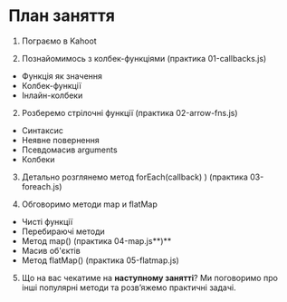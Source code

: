 # План заняття

1. Пограємо в Kahoot

2. Познайомимось з колбек-функціями (практика 01-callbacks.js)
- Функція як значення
- Колбек-функції
- Інлайн-колбеки

2. Розберемо стрілочні функції (практика 02-arrow-fns.js)
- Синтаксис
- Неявне повернення
- Псевдомасив arguments
- Колбеки

3. Детально розглянемо метод forEach(callback) ) (практика 03-foreach.js)

4. Обговоримо методи map и flatMap
- Чисті функції
- Перебираючі методи
- Метод map() (практика 04-map.js**)**
- Масив об'єктів
- Метод flatMap() (практика 05-flatmap.js)

5. Що на вас чекатиме на **наступному занятті**? Ми поговоримо про інші популярні методи та розв’яжемо практичні задачі.
